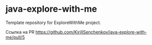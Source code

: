 # java-explore-with-me
Template repository for ExploreWithMe project.

Ссылка на PR
https://github.com/KirillSenchenkov/java-explore-with-me/pull/5